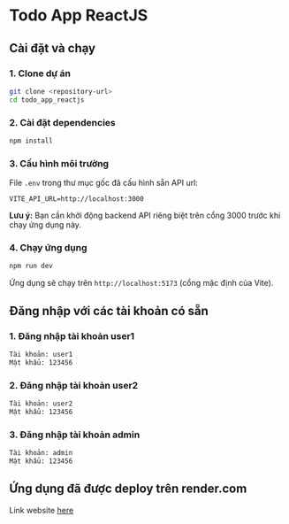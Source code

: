 # Todo App ReactJS

## Cài đặt và chạy

### 1. Clone dự án

```bash
git clone <repository-url>
cd todo_app_reactjs
```

### 2. Cài đặt dependencies

```bash
npm install
```

### 3. Cấu hình môi trường

File `.env` trong thư mục gốc đã cấu hình sẵn API url:

```
VITE_API_URL=http://localhost:3000
```

**Lưu ý:** Bạn cần khởi động backend API riêng biệt trên cổng 3000 trước khi chạy ứng dụng này.

### 4. Chạy ứng dụng

```bash
npm run dev
```

Ứng dụng sẽ chạy trên `http://localhost:5173` (cổng mặc định của Vite).

## Đăng nhập với các tài khoản có sẵn
### 1. Đăng nhập tài khoản user1

```bash
Tài khoản: user1
Mật khẩu: 123456
```
### 2. Đăng nhập tài khoản user2

```bash
Tài khoản: user2
Mật khẩu: 123456
```

### 3. Đăng nhập tài khoản admin

```bash
Tài khoản: admin
Mật khẩu: 123456
```


## Ứng dụng đã được deploy trên render.com
Link website [here](https://todo-app-reactjs.onrender.com/)
